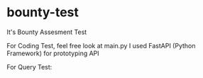 # bounty-test
It's Bounty Assesment Test

For Coding Test, feel free look at main.py
I used FastAPI (Python Framework) for prototyping API

For Query Test:
